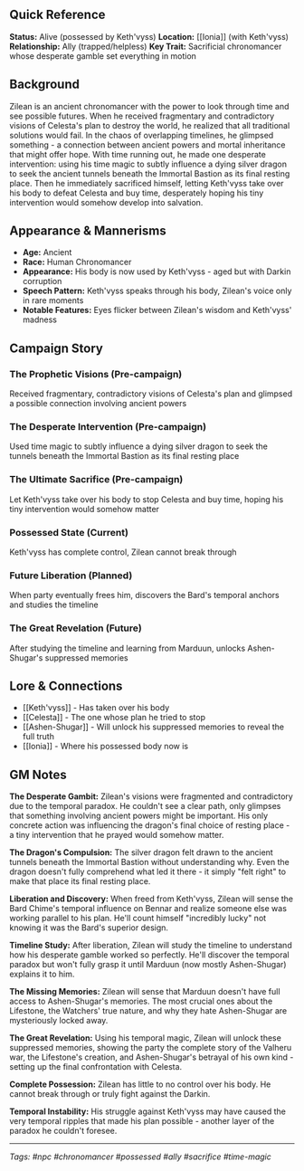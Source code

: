 ## Quick Reference

**Status:** Alive (possessed by Keth'vyss) 
**Location:** [[Ionia]] (with Keth'vyss) 
**Relationship:** Ally (trapped/helpless) 
**Key Trait:** Sacrificial chronomancer whose desperate gamble set everything in motion

## Background

Zilean is an ancient chronomancer with the power to look through time and see possible futures. When he received fragmentary and contradictory visions of Celesta's plan to destroy the world, he realized that all traditional solutions would fail. In the chaos of overlapping timelines, he glimpsed something - a connection between ancient powers and mortal inheritance that might offer hope. With time running out, he made one desperate intervention: using his time magic to subtly influence a dying silver dragon to seek the ancient tunnels beneath the Immortal Bastion as its final resting place. Then he immediately sacrificed himself, letting Keth'vyss take over his body to defeat Celesta and buy time, desperately hoping his tiny intervention would somehow develop into salvation.

## Appearance & Mannerisms

- **Age:** Ancient
- **Race:** Human Chronomancer
- **Appearance:** His body is now used by Keth'vyss - aged but with Darkin corruption
- **Speech Pattern:** Keth'vyss speaks through his body, Zilean's voice only in rare moments
- **Notable Features:** Eyes flicker between Zilean's wisdom and Keth'vyss' madness

## Campaign Story

### The Prophetic Visions (Pre-campaign)

Received fragmentary, contradictory visions of Celesta's plan and glimpsed a possible connection involving ancient powers

### The Desperate Intervention (Pre-campaign)

Used time magic to subtly influence a dying silver dragon to seek the tunnels beneath the Immortal Bastion as its final resting place

### The Ultimate Sacrifice (Pre-campaign)

Let Keth'vyss take over his body to stop Celesta and buy time, hoping his tiny intervention would somehow matter

### Possessed State (Current)

Keth'vyss has complete control, Zilean cannot break through

### Future Liberation (Planned)

When party eventually frees him, discovers the Bard's temporal anchors and studies the timeline

### The Great Revelation (Future)

After studying the timeline and learning from Marduun, unlocks Ashen-Shugar's suppressed memories

## Lore & Connections

- [[Keth'vyss]] - Has taken over his body
- [[Celesta]] - The one whose plan he tried to stop
- [[Ashen-Shugar]] - Will unlock his suppressed memories to reveal the full truth
- [[Ionia]] - Where his possessed body now is

## GM Notes

**The Desperate Gambit:** Zilean's visions were fragmented and contradictory due to the temporal paradox. He couldn't see a clear path, only glimpses that something involving ancient powers might be important. His only concrete action was influencing the dragon's final choice of resting place - a tiny intervention that he prayed would somehow matter.

**The Dragon's Compulsion:** The silver dragon felt drawn to the ancient tunnels beneath the Immortal Bastion without understanding why. Even the dragon doesn't fully comprehend what led it there - it simply "felt right" to make that place its final resting place.

**Liberation and Discovery:** When freed from Keth'vyss, Zilean will sense the Bard Chime's temporal influence on Bennar and realize someone else was working parallel to his plan. He'll count himself "incredibly lucky" not knowing it was the Bard's superior design.

**Timeline Study:** After liberation, Zilean will study the timeline to understand how his desperate gamble worked so perfectly. He'll discover the temporal paradox but won't fully grasp it until Marduun (now mostly Ashen-Shugar) explains it to him.

**The Missing Memories:** Zilean will sense that Marduun doesn't have full access to Ashen-Shugar's memories. The most crucial ones about the Lifestone, the Watchers' true nature, and why they hate Ashen-Shugar are mysteriously locked away.

**The Great Revelation:** Using his temporal magic, Zilean will unlock these suppressed memories, showing the party the complete story of the Valheru war, the Lifestone's creation, and Ashen-Shugar's betrayal of his own kind - setting up the final confrontation with Celesta.

**Complete Possession:** Zilean has little to no control over his body. He cannot break through or truly fight against the Darkin.

**Temporal Instability:** His struggle against Keth'vyss may have caused the very temporal ripples that made his plan possible - another layer of the paradox he couldn't foresee.

---

_Tags: #npc #chronomancer #possessed #ally #sacrifice #time-magic_